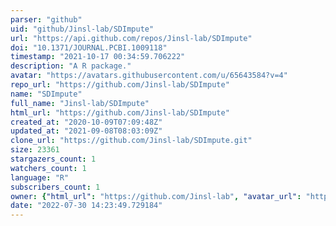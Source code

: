 ```yaml
---
parser: "github"
uid: "github/Jinsl-lab/SDImpute"
url: "https://api.github.com/repos/Jinsl-lab/SDImpute"
doi: "10.1371/JOURNAL.PCBI.1009118"
timestamp: "2021-10-17 00:34:59.706222"
description: "A R package."
avatar: "https://avatars.githubusercontent.com/u/65643584?v=4"
repo_url: "https://github.com/Jinsl-lab/SDImpute"
name: "SDImpute"
full_name: "Jinsl-lab/SDImpute"
html_url: "https://github.com/Jinsl-lab/SDImpute"
created_at: "2020-10-09T07:09:48Z"
updated_at: "2021-09-08T08:03:09Z"
clone_url: "https://github.com/Jinsl-lab/SDImpute.git"
size: 23361
stargazers_count: 1
watchers_count: 1
language: "R"
subscribers_count: 1
owner: {"html_url": "https://github.com/Jinsl-lab", "avatar_url": "https://avatars.githubusercontent.com/u/65643584?v=4", "login": "Jinsl-lab", "type": "User"}
date: "2022-07-30 14:23:49.729184"
---
```

